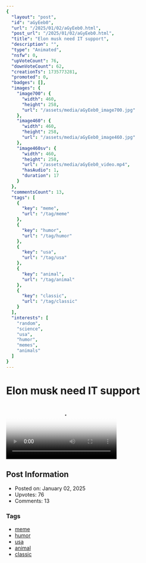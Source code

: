 ```yaml
---
{
  "layout": "post",
  "id": "aGyEeb0",
  "url": "/2025/01/02/aGyEeb0.html",
  "post_url": "/2025/01/02/aGyEeb0.html",
  "title": "Elon musk need IT support",
  "description": "",
  "type": "Animated",
  "nsfw": 0,
  "upVoteCount": 76,
  "downVoteCount": 62,
  "creationTs": 1735773281,
  "promoted": 0,
  "badges": [],
  "images": {
    "image700": {
      "width": 460,
      "height": 258,
      "url": "/assets/media/aGyEeb0_image700.jpg"
    },
    "image460": {
      "width": 460,
      "height": 258,
      "url": "/assets/media/aGyEeb0_image460.jpg"
    },
    "image460sv": {
      "width": 460,
      "height": 258,
      "url": "/assets/media/aGyEeb0_video.mp4",
      "hasAudio": 1,
      "duration": 17
    }
  },
  "commentsCount": 13,
  "tags": [
    {
      "key": "meme",
      "url": "/tag/meme"
    },
    {
      "key": "humor",
      "url": "/tag/humor"
    },
    {
      "key": "usa",
      "url": "/tag/usa"
    },
    {
      "key": "animal",
      "url": "/tag/animal"
    },
    {
      "key": "classic",
      "url": "/tag/classic"
    }
  ],
  "interests": [
    "random",
    "science",
    "usa",
    "humor",
    "memes",
    "animals"
  ]
}
---
```


# Elon musk need IT support

<video controls playsinline loop poster="/assets/media/aGyEeb0_image460.jpg">
  <source src="/assets/media/aGyEeb0_video.mp4" type="video/mp4">
  Your browser does not support the video tag.
</video>

## Post Information

- Posted on: January 02, 2025
- Upvotes: 76
- Comments: 13

### Tags

- [meme](/tag/meme)
- [humor](/tag/humor)
- [usa](/tag/usa)
- [animal](/tag/animal)
- [classic](/tag/classic)
